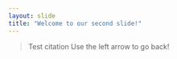 ```yaml
---
layout: slide
title: "Welcome to our second slide!"
---
```

>Test citation
Use the left arrow to go back!
